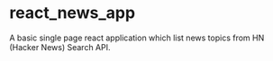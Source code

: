 # react_news_app
A basic single page react application which list news topics from HN (Hacker News) Search API. 
